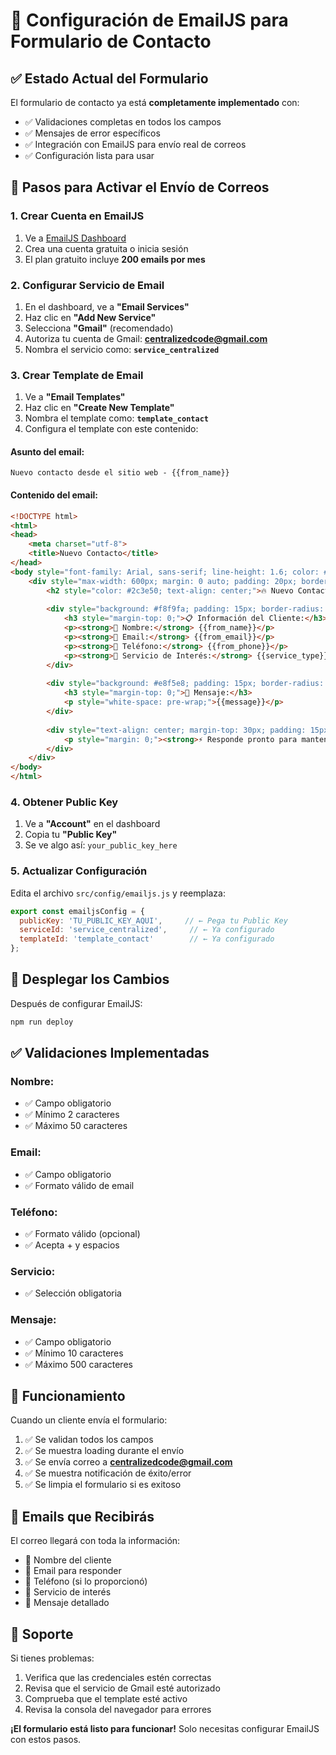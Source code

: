 # 📧 Configuración de EmailJS para Formulario de Contacto

## ✅ Estado Actual del Formulario

El formulario de contacto ya está **completamente implementado** con:
- ✅ Validaciones completas en todos los campos
- ✅ Mensajes de error específicos
- ✅ Integración con EmailJS para envío real de correos
- ✅ Configuración lista para usar

## 🔧 Pasos para Activar el Envío de Correos

### 1. Crear Cuenta en EmailJS

1. Ve a [EmailJS Dashboard](https://dashboard.emailjs.com/)
2. Crea una cuenta gratuita o inicia sesión
3. El plan gratuito incluye **200 emails por mes**

### 2. Configurar Servicio de Email

1. En el dashboard, ve a **"Email Services"**
2. Haz clic en **"Add New Service"**
3. Selecciona **"Gmail"** (recomendado)
4. Autoriza tu cuenta de Gmail: **centralizedcode@gmail.com**
5. Nombra el servicio como: **`service_centralized`**

### 3. Crear Template de Email

1. Ve a **"Email Templates"**
2. Haz clic en **"Create New Template"**
3. Nombra el template como: **`template_contact`**
4. Configura el template con este contenido:

#### **Asunto del email:**
```
Nuevo contacto desde el sitio web - {{from_name}}
```

#### **Contenido del email:**
```html
<!DOCTYPE html>
<html>
<head>
    <meta charset="utf-8">
    <title>Nuevo Contacto</title>
</head>
<body style="font-family: Arial, sans-serif; line-height: 1.6; color: #333;">
    <div style="max-width: 600px; margin: 0 auto; padding: 20px; border: 1px solid #ddd; border-radius: 10px;">
        <h2 style="color: #2c3e50; text-align: center;">🔥 Nuevo Contacto desde el Sitio Web</h2>
        
        <div style="background: #f8f9fa; padding: 15px; border-radius: 5px; margin: 20px 0;">
            <h3 style="margin-top: 0;">📋 Información del Cliente:</h3>
            <p><strong>👤 Nombre:</strong> {{from_name}}</p>
            <p><strong>📧 Email:</strong> {{from_email}}</p>
            <p><strong>📱 Teléfono:</strong> {{from_phone}}</p>
            <p><strong>🎯 Servicio de Interés:</strong> {{service_type}}</p>
        </div>
        
        <div style="background: #e8f5e8; padding: 15px; border-radius: 5px; margin: 20px 0;">
            <h3 style="margin-top: 0;">💬 Mensaje:</h3>
            <p style="white-space: pre-wrap;">{{message}}</p>
        </div>
        
        <div style="text-align: center; margin-top: 30px; padding: 15px; background: #f0f8ff; border-radius: 5px;">
            <p style="margin: 0;"><strong>⚡ Responde pronto para mantener el interés del cliente</strong></p>
        </div>
    </div>
</body>
</html>
```

### 4. Obtener Public Key

1. Ve a **"Account"** en el dashboard
2. Copia tu **"Public Key"**
3. Se ve algo así: `your_public_key_here`

### 5. Actualizar Configuración

Edita el archivo `src/config/emailjs.js` y reemplaza:

```javascript
export const emailjsConfig = {
  publicKey: 'TU_PUBLIC_KEY_AQUI',     // ← Pega tu Public Key
  serviceId: 'service_centralized',     // ← Ya configurado
  templateId: 'template_contact'        // ← Ya configurado
};
```

## 🚀 Desplegar los Cambios

Después de configurar EmailJS:

```bash
npm run deploy
```

## ✅ Validaciones Implementadas

### **Nombre:**
- ✅ Campo obligatorio
- ✅ Mínimo 2 caracteres
- ✅ Máximo 50 caracteres

### **Email:**
- ✅ Campo obligatorio
- ✅ Formato válido de email

### **Teléfono:**
- ✅ Formato válido (opcional)
- ✅ Acepta + y espacios

### **Servicio:**
- ✅ Selección obligatoria

### **Mensaje:**
- ✅ Campo obligatorio
- ✅ Mínimo 10 caracteres
- ✅ Máximo 500 caracteres

## 📧 Funcionamiento

Cuando un cliente envía el formulario:

1. ✅ Se validan todos los campos
2. ✅ Se muestra loading durante el envío
3. ✅ Se envía correo a **centralizedcode@gmail.com**
4. ✅ Se muestra notificación de éxito/error
5. ✅ Se limpia el formulario si es exitoso

## 🎯 Emails que Recibirás

El correo llegará con toda la información:
- 👤 Nombre del cliente
- 📧 Email para responder
- 📱 Teléfono (si lo proporcionó)
- 🎯 Servicio de interés
- 💬 Mensaje detallado

## 🔧 Soporte

Si tienes problemas:
1. Verifica que las credenciales estén correctas
2. Revisa que el servicio de Gmail esté autorizado
3. Comprueba que el template esté activo
4. Revisa la consola del navegador para errores

**¡El formulario está listo para funcionar!** Solo necesitas configurar EmailJS con estos pasos. 